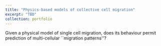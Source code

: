 ```yaml
---
title: "Physics-based models of collective cell migration"
excerpt: "TBD"
collection: portfolio
---
```


Given a physical model of single cell migration, does its behaviour permit
prediction of multi-cellular ``migration patterns''?
